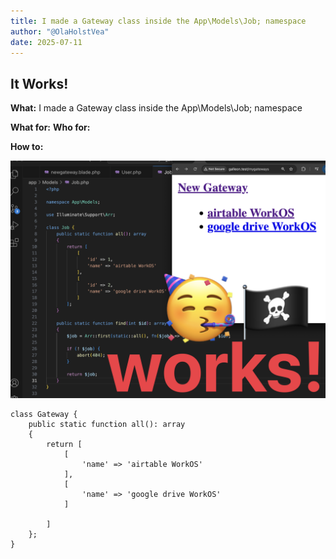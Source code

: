 ```yaml
---
title: I made a Gateway class inside the App\Models\Job; namespace
author: "@OlaHolstVea"
date: 2025-07-11
---
```



## It Works!

**What:** I made a Gateway class inside the App\Models\Job; namespace

**What for:** 
**Who for:** 

**How to:** 


![](./galleon-laravel-july-9-works.png)





```
class Gateway {
    public static function all(): array
    {
        return [
            [ 
                'name' => 'airtable WorkOS'   
            ],
            [
                'name' => 'google drive WorkOS'   
            ]

        ]
    };
}
```